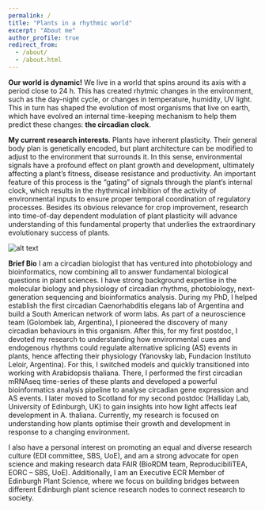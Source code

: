```yaml
---
permalink: /
title: "Plants in a rhythmic world"
excerpt: "About me"
author_profile: true
redirect_from: 
  - /about/
  - /about.html
---
```


**Our world is dynamic!**
We live in a world that spins around its axis with a period close to 24 h. This has created rhytmic changes in the environment, such as the day-night cycle, or changes in temperature, humidity, UV light. This in turn has shaped the evolution of most organisms that live on earth, which have evolved an internal time-keeping mechanism to help them predict these changes: **the circadian clock**.

**My current research interests**. Plants have inherent plasticity. Their general body plan is genetically encoded, but plant architecture can be modified to adjust to the environment that surrounds it. In this sense, environmental signals have a profound effect on plant growth and development, ultimately affecting a plant’s fitness, disease resistance and productivity. An important feature of this process is the “gating” of signals through the plant’s internal clock, which results in the rhythmical inhibition of the activity of environmental inputs to ensure proper temporal coordination of regulatory processes. Besides its obvious relevance for crop improvement, research into time-of-day dependent modulation of plant plasticity will advance understanding of this fundamental property that underlies the extraordinary evolutionary success of plants. 

![alt text](<img style="float: right;" src="/images/circadian_plants_movie.gif"> "Rhythmic plants (c) Andrés Romanowski 2014")

**Brief Bio**
I am a circadian biologist that has ventured into photobiology and bioinformatics, now combining all to answer fundamental biological questions in plant sciences. I have strong background expertise in the molecular biology and physiology of circadian rhythms, photobiology, next-generation sequencing and bioinformatics analysis. 
During my PhD, I helped establish the first circadian Caenorhabditis elegans lab of Argentina and build a South American network of worm labs. As part of a neuroscience team (Golombek lab, Argentina), I pioneered the discovery of many circadian behaviours in this organism. After this, for my first postdoc, I devoted my research to understanding how environmental cues and endogenous rhythms could regulate alternative splicing (AS) events in plants, hence affecting their physiology (Yanovsky lab, Fundacion Instituto Leloir, Argentina). For this, I switched models and quickly transitioned into working with Arabidopsis thaliana. There, I performed the first circadian mRNAseq time-series of these plants and developed a powerful bioinformatics analysis pipeline to analyse circadian gene expression and AS events. I later moved to Scotland for my second postdoc (Halliday Lab, University of Edinburgh, UK) to gain insights into how light affects leaf development in A. thaliana. Currently, my research is focused on understanding how plants optimise their growth and development in response to a changing environment.

I also have a personal interest on promoting an equal and diverse research culture (EDI committee, SBS, UoE), and am a strong advocate for open science and making research data FAIR (BioRDM team, ReproducibiliTEA, EORC – SBS, UoE). Additionally, I am an Executive ECR Member of Edinburgh Plant Science, where we focus on building bridges between different Edinburgh plant science research nodes to connect research to society.
